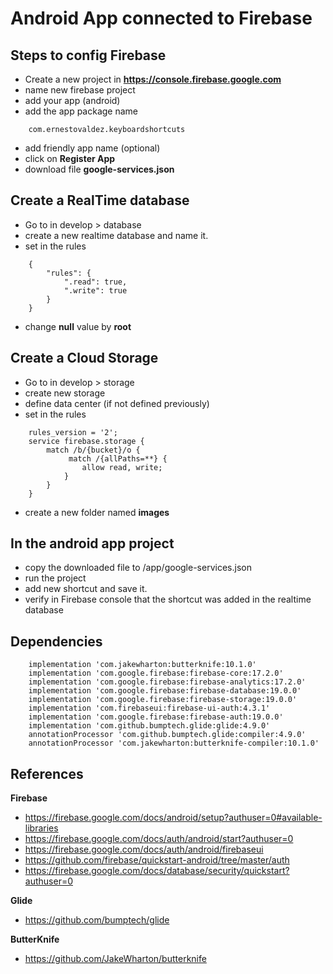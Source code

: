 # Android App connected to Firebase

## Steps to config Firebase

- Create a new project in **https://console.firebase.google.com**
- name new firebase project
- add your app (android)
- add the app package name 
```
    com.ernestovaldez.keyboardshortcuts
```
- add friendly app name (optional)
- click on **Register App**
- download file **google-services.json**

## Create a RealTime database

- Go to in develop > database
- create a new realtime database and name it.
- set in the rules
```
    {
        "rules": {
            ".read": true,
            ".write": true
        }
    }
```
- change **null** value by **root**

## Create a Cloud Storage

- Go to in develop > storage
- create new storage
- define data center (if not defined previously)
- set in the rules
```
    rules_version = '2';
    service firebase.storage {
        match /b/{bucket}/o {
             match /{allPaths=**} {
                allow read, write;
            }
        }
    }
```
- create a new folder named **images**

## In the android app project

- copy the downloaded file to <root-project-folder>/app/google-services.json
- run the project
- add new shortcut and save it.
- verify in Firebase console that the shortcut was added in the realtime database

## Dependencies

```
    implementation 'com.jakewharton:butterknife:10.1.0'
    implementation 'com.google.firebase:firebase-core:17.2.0'
    implementation 'com.google.firebase:firebase-analytics:17.2.0'
    implementation 'com.google.firebase:firebase-database:19.0.0'
    implementation 'com.google.firebase:firebase-storage:19.0.0'
    implementation 'com.firebaseui:firebase-ui-auth:4.3.1'
    implementation 'com.google.firebase:firebase-auth:19.0.0'
    implementation 'com.github.bumptech.glide:glide:4.9.0'
    annotationProcessor 'com.github.bumptech.glide:compiler:4.9.0'
    annotationProcessor 'com.jakewharton:butterknife-compiler:10.1.0'
```

## References

**Firebase**
- https://firebase.google.com/docs/android/setup?authuser=0#available-libraries
- https://firebase.google.com/docs/auth/android/start?authuser=0
- https://firebase.google.com/docs/auth/android/firebaseui
- https://github.com/firebase/quickstart-android/tree/master/auth
- https://firebase.google.com/docs/database/security/quickstart?authuser=0

**Glide**
- https://github.com/bumptech/glide

**ButterKnife**
- https://github.com/JakeWharton/butterknife





